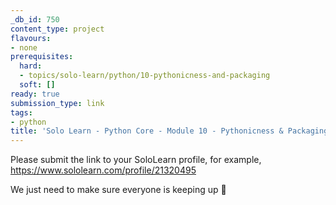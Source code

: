 ```yaml
---
_db_id: 750
content_type: project
flavours:
- none
prerequisites:
  hard:
  - topics/solo-learn/python/10-pythonicness-and-packaging
  soft: []
ready: true
submission_type: link
tags:
- python
title: 'Solo Learn - Python Core - Module 10 - Pythonicness & Packaging: Profile check'
---
```


Please submit the link to your SoloLearn profile, for example, https://www.sololearn.com/profile/21320495

We just need to make sure everyone is keeping up 💚